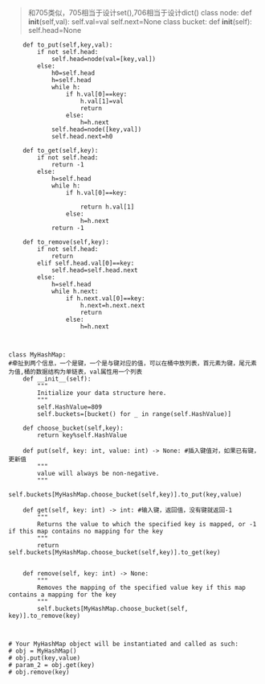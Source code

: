 >和705类似，705相当于设计set(),706相当于设计dict()
    class node:
        def __init__(self,val):
            self.val=val
            self.next=None
    class bucket:
        def __init__(self):
            self.head=None

        def to_put(self,key,val):
            if not self.head:
                self.head=node(val=[key,val])
            else:
                h0=self.head
                h=self.head
                while h:
                    if h.val[0]==key:
                        h.val[1]=val
                        return
                    else:
                        h=h.next
                self.head=node([key,val])
                self.head.next=h0

        def to_get(self,key):
            if not self.head:
                return -1
            else:
                h=self.head
                while h:
                    if h.val[0]==key:

                        return h.val[1]
                    else:
                        h=h.next
                return -1

        def to_remove(self,key):
            if not self.head:
                return
            elif self.head.val[0]==key:
                self.head=self.head.next
            else:
                h=self.head
                while h.next:
                    if h.next.val[0]==key:
                        h.next=h.next.next
                        return
                    else:
                        h=h.next



    class MyHashMap:
    #牵扯到两个信息，一个是键，一个是与键对应的值，可以在桶中放列表，首元素为键，尾元素为值,桶的数据结构为单链表，val属性用一个列表
        def __init__(self):
            """
            Initialize your data structure here.
            """
            self.HashValue=809
            self.buckets=[bucket() for _ in range(self.HashValue)]

        def choose_bucket(self,key):
            return key%self.HashValue

        def put(self, key: int, value: int) -> None: #插入键值对，如果已有键，更新值
            """
            value will always be non-negative.
            """
            self.buckets[MyHashMap.choose_bucket(self,key)].to_put(key,value)

        def get(self, key: int) -> int: #输入键，返回值，没有键就返回-1
            """
            Returns the value to which the specified key is mapped, or -1 if this map contains no mapping for the key
            """
            return self.buckets[MyHashMap.choose_bucket(self,key)].to_get(key)


        def remove(self, key: int) -> None:
            """
            Removes the mapping of the specified value key if this map contains a mapping for the key
            """
            self.buckets[MyHashMap.choose_bucket(self, key)].to_remove(key)



    # Your MyHashMap object will be instantiated and called as such:
    # obj = MyHashMap()
    # obj.put(key,value)
    # param_2 = obj.get(key)
    # obj.remove(key)
